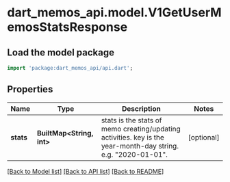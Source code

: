 # dart_memos_api.model.V1GetUserMemosStatsResponse

## Load the model package
```dart
import 'package:dart_memos_api/api.dart';
```

## Properties
Name | Type | Description | Notes
------------ | ------------- | ------------- | -------------
**stats** | **BuiltMap&lt;String, int&gt;** | stats is the stats of memo creating/updating activities. key is the year-month-day string. e.g. \"2020-01-01\". | [optional] 

[[Back to Model list]](../README.md#documentation-for-models) [[Back to API list]](../README.md#documentation-for-api-endpoints) [[Back to README]](../README.md)


